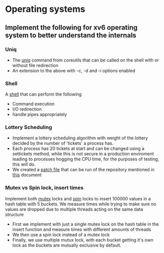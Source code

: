 # Operating systems

## Implement the following for xv6 operating system to better understand the internals

### Uniq

* The [uniq](src/uniq/uniq.c) command from coreutils that can be called on the shell with or without file redirection
* An extension to the above with -c, -d and -i options enabled

### Shell

A [shell](src/shell/shell.c) that can perform the following

* Command execution
* I/O redirection
* handle pipes appropriately

### Lottery Scheduling

* Implement a lottery scheduling algorithm with weight of the lottery decided by the number of 'tickets' a process has.
* Each process has 20 tickets at start and can be changed using a settickets method, while this is not secure in a production enviroment leading to processes hogging the CPU time, for the purposes of testing, this will do.
* We created a [patch file](src/lottery-scheduling/0001-Implement-lottery-scheduling.patch) that can be run of the repository mentioned in [this](src/lottery-scheduling/README.md) document

### Mutex vs Spin lock, insert times

Implement both [mutex](src/parallel/parallel_mutex.c) locks and [spin](src/parallel/parallel_spin.c) locks to insert 100000 values in a hash table with 5 buckets. We measure times while trying to make sure no values are dropped due to multiple threads acting on the same data structure

* First we implement with just a single mutex lock on the hash table in the insert function and measure times with different amounts of threads
* We then use a spin lock instead of a mutex lock
* Finally, we use multiple mutux lock, with each bucket getting it's own lock as the buckets are mutually exclusive by default.

